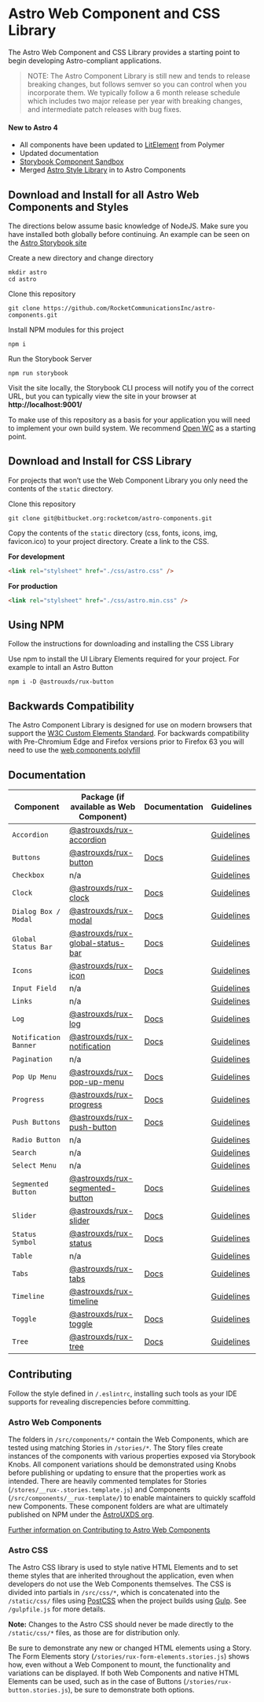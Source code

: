 # Astro Web Component and CSS Library

The Astro Web Component and CSS Library provides a starting point to begin developing Astro-compliant applications.


> NOTE: The Astro Component Library is still new and tends to release breaking changes, but follows semver so you can control when you incorporate them. We typically follow a 6 month release schedule which includes two major release per year with breaking changes, and intermediate patch releases with bug fixes.

#### New to Astro 4

- All components have been updated to [LitElement](https://lit-element.polymer-project.org) from Polymer
- Updated documentation
- [Storybook Component Sandbox](https://astro-components.netlify.com)
- Merged [Astro Style Library](https://github.com/RocketCommunicationsInc/astro-components) in to Astro Components

## Download and Install for all Astro Web Components and Styles

The directions below assume basic knowledge of NodeJS. Make sure you have installed both globally before continuing. An example can be seen on the [Astro Storybook site](https://astro-components.netlify.com)

Create a new directory and change directory

```
mkdir astro
cd astro
```

Clone this repository

```
git clone https://github.com/RocketCommunicationsInc/astro-components.git
```

Install NPM modules for this project

```
npm i
```

Run the Storybook Server

```
npm run storybook
```

Visit the site locally, the Storybook CLI process will notify you of the correct URL, but you can typically view the site in your browser at **http://localhost:9001/**

To make use of this repository as a basis for your application you will need to implement your own build system. We recommend [Open WC](https://open-wc.org) as a starting point.

## Download and Install for CSS Library

For projects that won’t use the Web Component Library you only need the contents of the `static` directory.

Clone this repository

```
git clone git@bitbucket.org:rocketcom/astro-components.git
```

Copy the contents of the `static` directory (css, fonts, icons, img, favicon.ico) to your project directory. Create a link to the CSS.

**For development**

```html
<link rel="stylsheet" href="./css/astro.css" />
```

**For production**

```html
<link rel="stylsheet" href="./css/astro.min.css" />
```

## Using NPM

Follow the instructions for downloading and installing the CSS Library

Use npm to install the UI Library Elements required for your project. For example to intall an Astro Button

```
npm i -D @astrouxds/rux-button
```

## Backwards Compatibility

The Astro Component Library is designed for use on modern browsers that support the [W3C Custom Elements Standard](https://caniuse.com/#feat=custom-elementsv1). For backwards compatibility with Pre-Chromium Edge and Firefox versions prior to Firefox 63 you will need to use the [web components polyfill](https://www.webcomponents.org/polyfills)

## Documentation

| Component             | Package (if available as Web Component)                                                            | Documentation                                            | Guidelines                                                            |
| --------------------- | -------------------------------------------------------------------------------------------------- | -------------------------------------------------------- | --------------------------------------------------------------------- |
| `Accordion`           | [@astrouxds/rux-accordion](https://www.npmjs.com/package/@astrouxds/rux-accordion)                 |                                                          | [Guidelines](https://astrouxds.com/ui-components/accordion)           |
| `Buttons`             | [@astrouxds/rux-button](https://www.npmjs.com/package/@astrouxds/rux-button)                       | [Docs](./src/components/rux-button/README.md)            | [Guidelines](https://astrouxds.com/ui-components/button)              |
| `Checkbox`            | n/a                                                                                                |                                                          | [Guidelines](https://astrouxds.com/ui-components/checkbox)            |
| `Clock`               | [@astrouxds/rux-clock](https://www.npmjs.com/package/@astrouxds/rux-clock)                         | [Docs](./src/components/rux-clock/README.md)             | [Guidelines](https://astrouxds.com/ui-components/clock)               |
| `Dialog Box / Modal`  | [@astrouxds/rux-modal](https://www.npmjs.com/package/@astrouxds/rux-modal)                         | [Docs](./src/components/rux-modal/README.md)             | [Guidelines](https://astrouxds.com/ui-components/dialog-box)          |
| `Global Status Bar`   | [@astrouxds/rux-global-status-bar](https://www.npmjs.com/package/@astrouxds/rux-global-status-bar) | [Docs](./src/components/rux-global-status-bar/README.md) | [Guidelines](https://astrouxds.com/ui-components/global-status-bar)   |
| `Icons`               | [@astrouxds/rux-icon](https://www.npmjs.com/package/@astrouxds/rux-icon)                           | [Docs](./src/components/rux-icon/README.md)              | [Guidelines](https://astrouxds.com/ui-components/icons-and-symbols)   |
| `Input Field`         | n/a                                                                                                |                                                          | [Guidelines](https://astrouxds.com/ui-components/input-field)         |
| `Links`               | n/a                                                                                                |                                                          | [Guidelines](https://astrouxds.com/ui-components/link)                |
| `Log`                 | [@astrouxds/rux-log](https://www.npmjs.com/package/@astrouxds/rux-log)                             | [Docs](./src/components/rux-log/README.md)               | [Guidelines](https://astrouxds.com/ui-components/log)                 |
| `Notification Banner` | [@astrouxds/rux-notification](https://www.npmjs.com/package/@astrouxds/rux-notification)           | [Docs](./src/components/rux-notification/README.md)      | [Guidelines](https://astrouxds.com/ui-components/notification-banner) |
| `Pagination`          | n/a                                                                                                |                                                          | [Guidelines](https://astrouxds.com/ui-components/pagination)          |
| `Pop Up Menu`         | [@astrouxds/rux-pop-up-menu](https://www.npmjs.com/package/@astrouxds/rux-pop-up-menu)             | [Docs](./src/components/rux-pop-up-menu/README.md)       | [Guidelines](https://astrouxds.com/ui-components/pop-up)              |
| `Progress`            | [@astrouxds/rux-progress](https://www.npmjs.com/package/@astrouxds/rux-progress)                   | [Docs](./src/components/rux-progress/README.md)          | [Guidelines](https://astrouxds.com/ui-components/progress)            |
| `Push Buttons`        | [@astrouxds/rux-push-button](https://www.npmjs.com/package/@astrouxds/rux-push-button)             | [Docs](./src/components/rux-push-button/README.md)       | [Guidelines](https://astrouxds.com/ui-components/push-button)         |
| `Radio Button`        | n/a                                                                                                |                                                          | [Guidelines](https://astrouxds.com/ui-components/radio-button)        |
| `Search`              | n/a                                                                                                |                                                          | [Guidelines](https://astrouxds.com/ui-components/search)              |
| `Select Menu`         | n/a                                                                                                |                                                          | [Guidelines](https://astrouxds.com/ui-components/drop-down)           |
| `Segmented Button`    | [@astrouxds/rux-segmented-button](https://www.npmjs.com/package/@astrouxds/rux-segmented-button)   | [Docs](./src/components/rux-segmented-button/README.md)  | [Guidelines](https://astrouxds.com/ui-components/segmented-button)    |
| `Slider`              | [@astrouxds/rux-slider](https://www.npmjs.com/package/@astrouxds/rux-slider)                       | [Docs](./src/components/rux-slider/README.md)            | [Guidelines](https://astrouxds.com/ui-components/slider)              |
| `Status Symbol`       | [@astrouxds/rux-status](https://www.npmjs.com/package/@astrouxds/rux-status)                       | [Docs](./src/components/rux-status/README.md)            | [Guidelines](https://astrouxds.com/ui-components/status-symbol)       |
| `Table`               | n/a                                                                                                |                                                          | [Guidelines](https://astrouxds.com/ui-components/table)               |
| `Tabs`                | [@astrouxds/rux-tabs](https://www.npmjs.com/package/@astrouxds/rux-tabs)                           | [Docs](./src/components/rux-tabs/README.md)              | [Guidelines](https://astrouxds.com/ui-components/tabs)                |
| `Timeline`            | [@astrouxds/rux-timeline](https://www.npmjs.com/package/@astrouxds/rux-timeline)                   |                                                          | [Guidelines](https://astrouxds.com/ui-components/timeline)            |
| `Toggle`              | [@astrouxds/rux-toggle](https://www.npmjs.com/package/@astrouxds/rux-toggle)                       | [Docs](./src/components/rux-toggle/README.md)            | [Guidelines](https://astrouxds.com/ui-components/toggle)              |
| `Tree`                | [@astrouxds/rux-tree](https://www.npmjs.com/package/@astrouxds/rux-tree)                           | [Docs](./src/components/rux-tree/README.md)              | [Guidelines](https://astrouxds.com/ui-components/tree)                |


## Contributing
Follow the style defined in `/.eslintrc`, installing such tools as your IDE supports for revealing discrepencies before committing. 

### Astro Web Components
The folders in `/src/components/*` contain the Web Components, which are tested using matching Stories in  `/stories/*`. The Story files create instances of the components with various properties exposed via Storybook Knobs. All component variations should be demonstrated using Knobs before publishing or updating to ensure that the properties work as intended. There are heavily commented templates for Stories (`/stores/__rux-.stories.template.js`) and Components (`/src/components/__rux-template/`) to enable maintainers to quickly scaffold new Components. These component folders are what are ultimately published on NPM under the [AstroUXDS org](https://www.npmjs.com/org/astrouxds).

[Further information on Contributing to Astro Web Components](https://astro-components.netlify.app/?path=/story/astro-uxds-welcome--contributing)

### Astro CSS
The Astro CSS library is used to style native HTML Elements and to set theme styles that are inherited throughout the application, even when developers do not use the Web Components themselves. The CSS is divided into partials in `/src/css/*`, which is concatenated into the `/static/css/` files using [PostCSS](https://postcss.org/) when the project builds using [Gulp](https://gulpjs.com/). See `/gulpfile.js` for more details.

**Note:** Changes to the Astro CSS should never be made directly to the `/static/css/*` files, as those are for distribution only.

Be sure to demonstrate any new or changed HTML elements using a Story. The Form Elements story (`/stories/rux-form-elements.stories.js`) shows how, even without a Web Component to mount, the functionality and variations can be displayed. If both Web Components and native HTML Elements can be used, such as in the case of Buttons (`/stories/rux-button.stories.js`), be sure to demonstrate both options.
